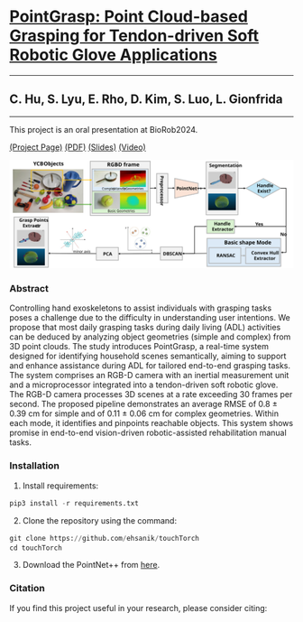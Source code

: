 # [PointGrasp: Point Cloud-based Grasping for Tendon-driven Soft Robotic Glove Applications](https://github.com/ThroneHU/PointGrasp/blob/main)
---
## C. Hu, S. Lyu, E. Rho, D. Kim, S. Luo, L. Gionfrida 
---
This project is an oral presentation at BioRob2024. <br>

[(Project Page)](https://github.com/ThroneHU/PointGrasp/blob/main) [(PDF)](https://github.com/ThroneHU/PointGrasp/blob/main) [(Slides)](https://github.com/ThroneHU/PointGrasp/blob/main) [(Video)](https://github.com/ThroneHU/PointGrasp/blob/main)

![image](https://github.com/ThroneHU/PointGrasp/blob/main/figs/Fig2.svg)

### Abstract

Controlling hand exoskeletons to assist individuals with grasping tasks poses a challenge due to the difficulty in understanding user intentions. We propose that most daily grasping tasks during daily living (ADL) activities can be deduced by analyzing object geometries (simple and complex) from 3D point clouds. The study introduces PointGrasp, a real-time system designed for identifying household scenes semantically, aiming to support and enhance assistance during ADL for tailored end-to-end grasping tasks. The system comprises an RGB-D camera with an inertial measurement unit and a microprocessor integrated into a tendon-driven soft robotic glove. The RGB-D camera processes 3D scenes at a rate exceeding 30 frames per second. The proposed pipeline demonstrates an average RMSE of 0.8 ± 0.39 cm for simple and of 0.11 ± 0.06 cm for complex geometries. Within each mode, it identifies and pinpoints reachable objects. This system shows promise in end-to-end vision-driven robotic-assisted rehabilitation manual tasks. 

### Installation

1. Install requirements:
```python
pip3 install -r requirements.txt
```

2. Clone the repository using the command:
```python
git clone https://github.com/ehsanik/touchTorch
cd touchTorch
```

3. Download the PointNet++ from [here](https://github.com/charlesq34/pointnet2).

### Citation

If you find this project useful in your research, please consider citing:
```
```
